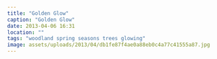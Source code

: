 ```yaml
---
title: "Golden Glow"
caption: "Golden Glow"
date: 2013-04-06 16:31
location: ""
tags: "woodland spring seasons trees glowing"
image: assets/uploads/2013/04/db1fe87f4ae0a88eb0c4a77c41555a87.jpg
---
```

